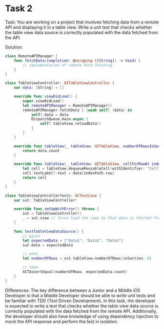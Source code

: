 # Task 2

Task: You are working on a project that involves fetching data from a remote API
and displaying it in a table view. Write a unit test that checks whether the
table view data source is correctly populated with the data fetched from the
API.

Solution:

```swift
class RemoteAPIManager {
    func fetchData(completion: @escaping ([String]) -> Void) {
        // implementation of remote data fetching
    }
}

class TableViewController: UITableViewController {
    var data: [String] = []

    override func viewDidLoad() {
        super.viewDidLoad()
        let remoteAPIManager = RemoteAPIManager()
        remoteAPIManager.fetchData { [weak self] (data) in
            self?.data = data
            DispatchQueue.main.async {
                self?.tableView.reloadData()
            }
        }
    }

    override func tableView(_ tableView: UITableView, numberOfRowsInSection section: Int) -> Int {
        return data.count
    }

    override func tableView(_ tableView: UITableView, cellForRowAt indexPath: IndexPath) -> UITableViewCell {
        let cell = tableView.dequeueReusableCell(withIdentifier: "Cell", for: indexPath)
        cell.textLabel?.text = data[indexPath.row]
        return cell
    }
}

class TableViewControllerTests: XCTestCase {
    var sut: TableViewController!

    override func setUpWithError() throws {
        sut = TableViewController()
        _ = sut.view // force load the view so that data is fetched from the API
    }

    func testTableViewDataSource() {
        // given
        let expectedData = ["Data1", "Data2", "Data3"]
        sut.data = expectedData

        // when
        let numberOfRows = sut.tableView.numberOfRows(inSection: 0)

        // then
        XCTAssertEqual(numberOfRows, expectedData.count)
    }
}
```

Differences: The key difference between a Junior and a Middle iOS Developer is
that a Middle Developer should be able to write unit tests and be familiar with
TDD (Test Driven Development). In this task, the developer is expected to write
a test that checks whether the table view data source is correctly populated
with the data fetched from the remote API. Additionally, the developer should
also have knowledge of using dependency injection to mock the API response and
perform the test in isolation.
